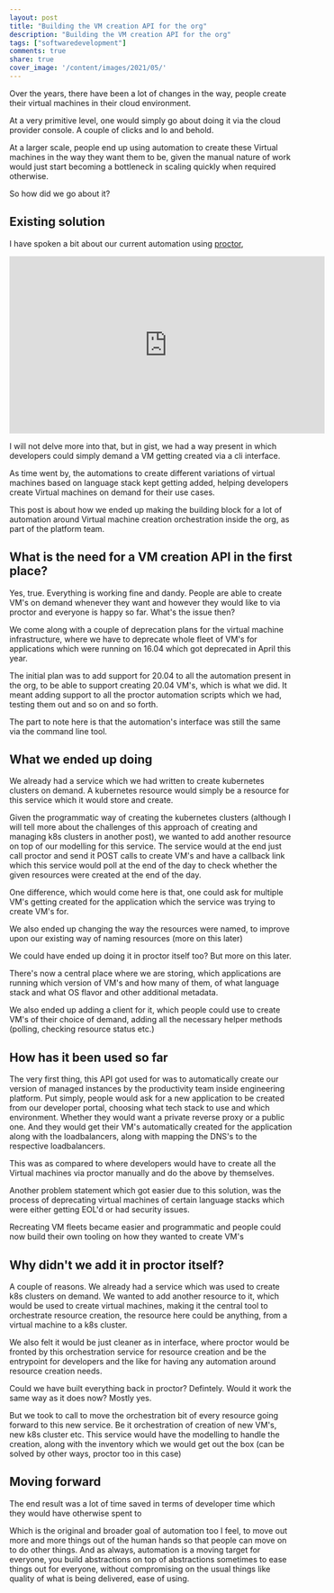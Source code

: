 ```yaml
---
layout: post
title: "Building the VM creation API for the org"
description: "Building the VM creation API for the org"
tags: ["softwaredevelopment"]
comments: true
share: true
cover_image: '/content/images/2021/05/'
---
```


Over the years, there have been a lot of changes in the way, people create their virtual machines in their cloud environment. 

At a very primitive level, one would simply go about doing it via the cloud provider console. A couple of clicks and lo and behold. 

At a larger scale, people end up using automation to create these Virtual machines in the way they want them to be, given the manual nature of work would just start becoming a bottleneck in scaling quickly when required otherwise.

So how did we go about it?

## Existing solution

I have spoken a bit about our current automation using [proctor](https://github.com/gojek/proctor), 

<iframe width="560" height="315" src="https://www.youtube.com/embed/mE1JZKMhnNs" frameborder="0" allow="accelerometer; autoplay; clipboard-write; encrypted-media; gyroscope; picture-in-picture" allowfullscreen></iframe>

I will not delve more into that, but in gist, we had a way present in which developers could simply demand a VM getting created via a cli interface.

As time went by, the automations to create different variations of virtual machines based on language stack kept getting added, helping developers create Virtual machines on demand for their use cases.

This post is about how we ended up making the building block for a lot of automation around Virtual machine creation orchestration inside the org, as part of the platform team.

## What is the need for a VM creation API in the first place?

Yes, true. Everything is working fine and dandy. People are able to create VM's on demand whenever they want and however they would like to via proctor and everyone is happy so far. What's the issue then?

We come along with a couple of deprecation plans for the virtual machine infrastructure, where we have to deprecate whole fleet of VM's for applications which were running on 16.04 which got deprecated in April this year. 

The initial plan was to add support for 20.04 to all the automation present in the org, to be able to support creating 20.04 VM's, which is what we did. It meant adding support to all the proctor automation scripts which we had, testing them out and so on and so forth. 

The part to note here is that the automation's interface was still the same via the command line tool. 

## What we ended up doing

We already had a service which we had written to create kubernetes clusters on demand. A kubernetes resource would simply be a resource for this service which it would store and create.

Given the programmatic way of creating the kubernetes clusters (although I will tell more about the challenges of this approach of creating and managing k8s clusters in another post), we wanted to add another resource on top of our modelling for this service. The service would at the end just call proctor and send it POST calls to create VM's and have a callback link which this service would poll at the end of the day to check whether the given resources were created at the end of the day.

One difference, which would come here is that, one could ask for multiple VM's getting created for the application which the service was trying to create VM's for. 

We also ended up changing the way the resources were named, to improve upon our existing way of naming resources (more on this later)

We could have ended up doing it in proctor itself too? But more on this later. 

There's now a central place where we are storing, which applications are running which version of VM's and how many of them, of what language stack and what OS flavor and other additional metadata.

We also ended up adding a client for it, which people could use to create VM's of their choice of demand, adding all the necessary helper methods (polling, checking resource status etc.)

## How has it been used so far

The very first thing, this API got used for was to automatically create our version of managed instances by the productivity team inside engineering platform. Put simply, people would ask for a new application to be created from our developer portal, choosing what tech stack to use and which environment. Whether they would want a private reverse proxy or a public one. And they would get their VM's automatically created for the application along with the loadbalancers, along with mapping the DNS's to the respective loadbalancers. 

This was as compared to where developers would have to create all the Virtual machines via proctor manually and do the above by themselves. 

Another problem statement which got easier due to this solution, was the process of deprecating virtual machines of certain language stacks which were either getting EOL'd or had security issues.

Recreating VM fleets became easier and programmatic and people could now build their own tooling on how they wanted to create VM's

## Why didn't we add it in proctor itself?

A couple of reasons. We already had a service which was used to create k8s clusters on demand. We wanted to add another resource to it, which would be used to create virtual machines, making it the central tool to orchestrate resource creation, the resource here could be anything, from a virtual machine to a k8s cluster. 

We also felt it would be just cleaner as in interface, where proctor would be fronted by this orchestration service for resource creation and be the entrypoint for developers and the like for having any automation around resource creation needs. 

Could we have built everything back in proctor? Defintely. Would it work the same way as it does now? Mostly yes. 

But we took to call to move the orchestration bit of every resource going forward to this new service. Be it orchestration of creation of new VM's, new k8s cluster etc. This service would have the modelling to handle the creation, along with the inventory which we would get out the box (can be solved by other ways, proctor too in this case)

## Moving forward

The end result was a lot of time saved in terms of developer time which they would have otherwise spent to 

Which is the original and broader goal of automation too I feel, to move out more and more things out of the human hands so that people can move on to do other things. And as always, automation is a moving target for everyone, you build abstractions on top of abstractions sometimes to ease things out for everyone, without compromising on the usual things like quality of what is being delivered, ease of using. 